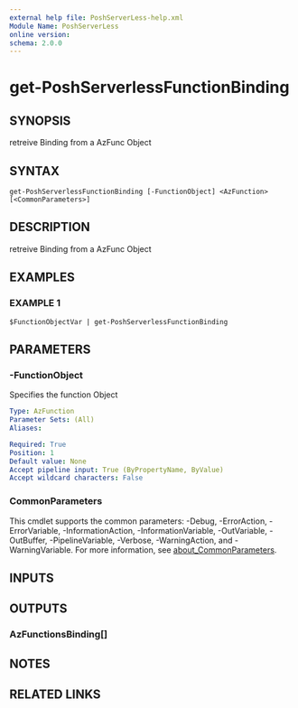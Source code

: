 ```yaml
---
external help file: PoshServerLess-help.xml
Module Name: PoshServerLess
online version:
schema: 2.0.0
---
```


# get-PoshServerlessFunctionBinding

## SYNOPSIS
retreive Binding from a AzFunc Object

## SYNTAX

```
get-PoshServerlessFunctionBinding [-FunctionObject] <AzFunction> [<CommonParameters>]
```

## DESCRIPTION
retreive Binding from a AzFunc Object

## EXAMPLES

### EXAMPLE 1
```
$FunctionObjectVar | get-PoshServerlessFunctionBinding
```

## PARAMETERS

### -FunctionObject
Specifies the function Object

```yaml
Type: AzFunction
Parameter Sets: (All)
Aliases:

Required: True
Position: 1
Default value: None
Accept pipeline input: True (ByPropertyName, ByValue)
Accept wildcard characters: False
```

### CommonParameters
This cmdlet supports the common parameters: -Debug, -ErrorAction, -ErrorVariable, -InformationAction, -InformationVariable, -OutVariable, -OutBuffer, -PipelineVariable, -Verbose, -WarningAction, and -WarningVariable. For more information, see [about_CommonParameters](http://go.microsoft.com/fwlink/?LinkID=113216).

## INPUTS

## OUTPUTS

### AzFunctionsBinding[]
## NOTES

## RELATED LINKS
